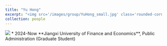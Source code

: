 ```yaml
---
title: "Yu Hong"
excerpt: "<img src='/images/group/YuHong_small.jpg' class='rounded-corners'><br/>Graduate Student (2024)"
collection: people
---
```

<img src='/images/group/YuHong_small.jpg' class='rounded-corners'>
* 2024-Now **Jiangxi University of Finance and Economics**, Public Administration (Graduate Student)
